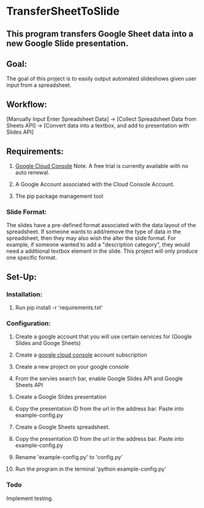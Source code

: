 # TransferSheetToSlide


## This program transfers Google Sheet data into a new Google Slide presentation.

## Goal: 
The goal of this project is to easily output automated slideshows given user input from a spreadsheet. 
## Workflow: 
[Manually Input Enter Spreadsheet Data] -> [Collect Spreadsheet Data from Sheets API] -> [Convert data into a textbox, and add to presentation with Slides API]

## Requirements:
1. [Google Cloud Console](https://console.cloud.google.com/)
        Note. A free trial is currently available with no auto renewal.
          
2. A Google Account associated with the Cloud Console Account.
      
3. The pip package management tool

### Slide Format:
  
The slides have a pre-defined format associated with the data layout of the spreadsheet. If someone wants to add/remove the type of data in the spreadsheet, then they may also wish the alter the slide format. For example, if someone wanted to add a "description category", they would need a additional textbox element in the slide. This project will only produce one specific format.

## Set-Up:
### Installation:
1. Run pip install -r 'requirements.txt'
          

### Configuration:

1. Create a google account that you will use certain services for (Google Slides and Googe Sheets)  
      
2. Create a [google cloud console](https://console.cloud.google.com/) account subscription 
    
3. Create a new project on your google console


4. From the servies search bar, enable Google Slides API and Google Sheets API


5. Create a Google Slides presentation


6. Copy the presentation ID from the url in the address bar. Paste into example-config.py


7. Create a Google Sheets spreadsheet.
      
8. Copy the presentation ID from the url in the address bar. Paste into example-config.py
          
9. Rename 'example-config.py' to 'config.py'
      
10. Run the program in the terminal 'python example-config.py'
      
### Todo
Implement testing.


